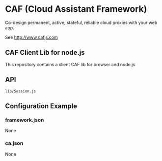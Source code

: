 # CAF (Cloud Assistant Framework)

Co-design permanent, active, stateful, reliable cloud proxies with your web app.

See http://www.cafjs.com 

## CAF Client Lib for node.js

This repository contains a client CAF lib for browser and node.js

## API

    lib/Session.js
 
## Configuration Example

### framework.json

None


### ca.json

None
        
            
 
